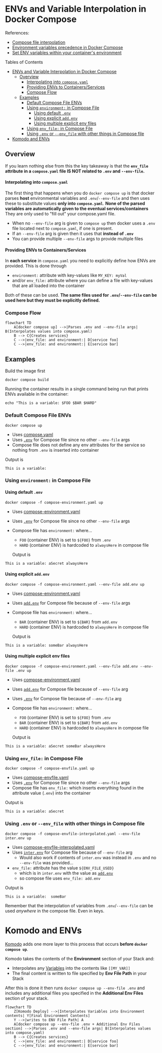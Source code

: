 # ENVs and Variable Interpolation in Docker Compose

References:

* [Compose file interpolation](https://docs.docker.com/compose/how-tos/environment-variables/variable-interpolation/#env-file)
* [Environment variables precedence in Docker Compose](https://docs.docker.com/compose/how-tos/environment-variables/envvars-precedence/#how-the-table-works)
* [Set ENV variables within your container's environment](https://docs.docker.com/compose/how-tos/environment-variables/set-environment-variables/#use-the-env_file-attribute)

Tables of Contents

- [ENVs and Variable Interpolation in Docker Compose](#envs-and-variable-interpolation-in-docker-compose)
  - [Overview](#overview)
      - [Interpolating into `compose.yaml`](#interpolating-into-composeyaml)
      - [Providing ENVs to Containers/Services](#providing-envs-to-containersservices)
    - [Compose Flow](#compose-flow)
  - [Examples](#examples)
    - [Default Compose File ENVs](#default-compose-file-envs)
    - [Using `environment:` in Compose File](#using-environment-in-compose-file)
      - [Using default `.env`](#using-default-env)
      - [Using explicit `add.env`](#using-explicit-addenv)
      - [Using multiple explicit env files](#using-multiple-explicit-env-files)
    - [Using `env_file:` in Compose File](#using-env_file-in-compose-file)
    - [Using `.env` or `--env_file` with other things in Compose file](#using-env-or---env_file-with-other-things-in-compose-file)
- [Komodo and ENVs](#komodo-and-envs)

## Overview

If you learn nothing else from this the key takeaway is that the **`env_file` attribute in a `compose.yaml` file IS NOT related to `.env` and `--env-file`.**

#### Interpolating into `compose.yaml`

The first thing that happens when you do `docker compose up` is that docker parses **host** environmental variables and `.env`/`--env-file` and then uses these to substitute values **only into `compose.yaml`**. **None of the parsed variables are automatically given to the eventual services/containers** They are only used to "fill out" your compose.yaml file.

* When no `--env-file` arg is given to `compose up` then docker uses a `.env` file located next to `compose.yaml`, if one is present.
* If an `--env-file` arg is given then it uses that **instead of `.env`**
* You can provide multiple `--env-file` args to provide multiple files

#### Providing ENVs to Containers/Services

In **each service** in `compose.yaml` you need to explicitly define how ENVs are provided. This is done through

* `environment:` attribute with key-values like `MY_KEY: myVal`
* and/or `env_file:` attribute where you can define a file with key-values that are all loaded into the container

Both of these can be used. **The same files used for `.env`/`--env-file` can be used here but they must be explicitly defined.**

### Compose Flow

```mermaid
flowchart TD
    A[docker compose up] -->|Parses .env and --env-file args| B(Interpolates values into compose.yaml)
    B --> C{Creates services}
    C -->|env_file: and environment:| D[service foo]
    C -->|env_file: and environment:| E[service bar]
```

## Examples

Build the image first

```
docker compose build
```

Running the container results in a single command being run that prints ENVs available in the container:

```
echo "This is a variable: $FOO $BAR $HARD"
```

### Default Compose File ENVs

```shell
docker compose up
```

* Uses [compose.yaml](/compose.yaml)
* Uses [`.env`](/.env) for Compose file since no other `--env-file` args
* Compose file does not define any env attributes for the service so nothing from `.env` is inserted into container

Output is 

```
This is a variable:
```

### Using `environment:` in Compose File

#### Using default `.env`

```shell
docker compose -f compose-environment.yaml up
```

* Uses [compose-environment.yaml](/compose-environment.yaml)
* Uses [`.env`](/.env) for Compose file since no other `--env-file` args
* Compose file has `environment:` where...
   * `FOO` (container ENV) is set to `${FOO}` from `.env`
   * `HARD` (container ENV) is hardcoded to `alwaysHere` in compose file

   Output is 

```
This is a variable: aSecret alwaysHere
```

#### Using explicit `add.env`

```shell
docker compose -f compose-environment.yaml --env-file add.env up
```

* Uses [compose-environment.yaml](/compose-environment.yaml)
* Uses [`add.env`](/add.env) for Compose file because of `--env-file` args
* Compose file has `environment:` where...
   * `BAR` (container ENV) is set to `${BAR}` from `add.env`
   * `HARD` (container ENV) is hardcoded to `alwaysHere` in compose file

   Output is 

```
This is a variable: someBar alwaysHere
```

#### Using multiple explicit env files

```shell
docker compose -f compose-environment.yaml --env-file add.env --env-file .env up
```

* Uses [compose-environment.yaml](/compose-environment.yaml)
* Uses [`add.env`](/add.env) for Compose file because of `--env-file` arg
* Uses [`.env`](/.env) for Compose file because of `--env-file` arg
* Compose file has `environment:` where...
   * `FOO` (container ENV) is set to `${FOO}` from `.env`
   * `BAR` (container ENV) is set to `${BAR}` from `add.env`
   * `HARD` (container ENV) is hardcoded to `alwaysHere` in compose file

   Output is 

```
This is a variable: aSecret someBar alwaysHere
```

### Using `env_file:` in Compose File

```shell
docker compose -f compose-envfile.yaml up
```

* Uses [compose-envfile.yaml](/compose-envfile.yaml)
* Uses [`.env`](/.env) for Compose file since no other `--env-file` args
* Compose file has `env_file:` which inserts everything found in the attribute value (`.env`) into the container

Output is 

```
This is a variable: aSecret
```

### Using `.env` or `--env_file` with other things in Compose file

```shell
docker compose -f compose-envfile-interpolated.yaml --env-file inter.env up
```

* Uses [compose-envfile-interpolated.yaml](/compose-envfile-interpolated.yaml)
* Uses [`inter.env`](/inter.env) for Compose file because of `--env-file` arg
  * Would also work if contents of `inter.env` was instead in `.env` and no `--env-file` was provided...
* `env_file:` attribute has the value `${ENV_FILE_USED}`
  * which is in `inter.env` with the value as [`add.env`](/add.env)
  * so compose file uses `env_file: add.env`

Output is 

```
This is a variable:  someBar 
```

Remember that the interpolation of variables from `.env`/`--env-file` can be used _anywhere_ in the compose file. Even in keys.

# Komodo and ENVs

[Komodo](https://komo.do/) adds one more layer to this process that occurs **before `docker compose up`**.

Komodo takes the contents of the **Environment** section of your Stack and:

* Interpolates any [Variables](https://komo.do/docs/variables) into the contents like `[[MY_VAR]]`
* The final content is written to file specified by **Env File Path** in your Stack

After this is done it then runs `docker compose up --env-file .env` and includes any additional files you specified in the **Additional Env Files** section of your stack.

```mermaid
flowchart TD
    Z[Komodo Deploy] -->|Interpolates Variables into Environment contents| Y[Final Environment Contents]
    Y -->|writes to ENV File Path| A
    A[docker compose up --env-file .env + Additional Env Files section] -->|Parses .env and --env-file args| B(Interpolates values into compose.yaml)
    B --> C{Creates services}
    C -->|env_file: and environment:| D[service foo]
    C -->|env_file: and environment:| E[service bar]
```